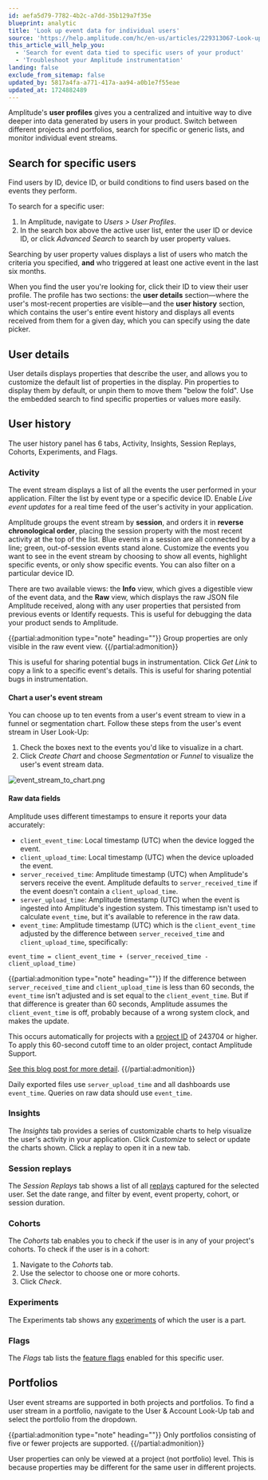 ```yaml
---
id: aefa5d79-7782-4b2c-a7dd-35b129a7f35e
blueprint: analytic
title: 'Look up event data for individual users'
source: 'https://help.amplitude.com/hc/en-us/articles/229313067-Look-up-event-data-for-individual-users'
this_article_will_help_you:
  - 'Search for event data tied to specific users of your product'
  - 'Troubleshoot your Amplitude instrumentation'
landing: false
exclude_from_sitemap: false
updated_by: 5817a4fa-a771-417a-aa94-a0b1e7f55eae
updated_at: 1724882489
---
```

Amplitude's **user profiles** gives you a centralized and intuitive way to dive deeper into data generated by users in your product. Switch between different projects and portfolios, search for specific or generic lists, and monitor individual event streams.

## Search for specific users

Find users by ID, device ID, or build conditions to find users based on the events they perform.

To search for a specific user:

1. In Amplitude, navigate to *Users > User Profiles*.
2. In the search box above the active user list, enter the user ID or device ID, or click *Advanced Search* to search by user property values.
  
Searching by user property values displays a list of users who match the criteria you specified, **and** who triggered at least one active event in the last six months.

When you find the user you're looking for, click their ID to view their user profile. The profile has two sections: the **user details** section—where the user's most-recent properties are visible—and the **user history** section, which contains the user's entire event history and displays all events received from them for a given day, which you can specify using the date picker.

## User details

User details displays properties that describe the user, and allows you to customize the default list of properties in the display. Pin properties to display them by default, or unpin them to move them "below the fold". Use the embedded search to find specific properties or values more easily.

## User history

The user history panel has 6 tabs, Activity, Insights, Session Replays, Cohorts, Experiments, and Flags. 

### Activity

The event stream displays a list of all the events the user performed in your application. Filter the list by event type or a specific device ID. Enable *Live event updates* for a real time feed of the user's activity in your application.

Amplitude groups the event stream by **session**, and orders it in **reverse chronological order**, placing the session property with the most recent activity at the top of the list. Blue events in a session are all connected by a line; green, out-of-session events stand alone. Customize the events you want to see in the event stream by choosing to show all events, highlight specific events, or only show specific events. You can also filter on a particular device ID.

There are two available views: the **Info** view, which gives a digestible view of the event data, and the **Raw** view, which displays the raw JSON file Amplitude received, along with any user properties that persisted from previous events or Identify requests. This is useful for debugging the data your product sends to Amplitude.

{{partial:admonition type="note" heading=""}}
Group properties are only visible in the raw event view.
{{/partial:admonition}}

This is useful for sharing potential bugs in instrumentation. Click *Get Link* to copy a link to a specific event's details. This is useful for sharing potential bugs in instrumentation.

#### Chart a user's event stream

You can choose up to ten events from a user's event stream to view in a funnel or segmentation chart. Follow these steps from the user's event stream in User Look-Up:

1. Check the boxes next to the events you'd like to visualize in a chart.
2. Click *Create Chart* and choose *Segmentation* or *Funnel* to visualize the user's event stream data.

![event_stream_to_chart.png](/docs/output/img/analytics/event_stream_to_chart.png)

#### Raw data fields

Amplitude uses different timestamps to ensure it reports your data accurately:

* `client_event_time`: Local timestamp (UTC) when the device logged the event.
* `client_upload_time`: Local timestamp (UTC) when the device uploaded the event.
* `server_received_time`: Amplitude timestamp (UTC) when Amplitude's servers receive the event. Amplitude defaults to `server_received_time` if the event doesn't contain a `client_upload_time`.
* `server_upload_time`: Amplitude timestamp (UTC) when the event is ingested into Amplitude's ingestion system. This timestamp isn't used to calculate `event_time`, but it's available to reference in the raw data.
* `event_time`: Amplitude timestamp (UTC) which is the `client_event_time` adjusted by the difference between `server_received_time` and `client_upload_time`, specifically:

```
event_time = client_event_time + (server_received_time - client_upload_time)
```

{{partial:admonition type="note" heading=""}}
If the difference between `server_received_time` and `client_upload_time` is less than 60 seconds, the `event_time` isn't adjusted and is set equal to the `client_event_time`. But if that difference is greater than 60 seconds, Amplitude assumes the `client_event_time` is off, probably because of a wrong system clock, and makes the update.

This occurs automatically for projects with a [project ID](/docs/admin/account-management/manage-orgs-projects#view-and-edit-your-project-information) of 243704 or higher. To apply this 60-second cutoff time to an older project, contact Amplitude Support.

[See this blog post for more detail](https://amplitude.com/blog/dont-trust-client-data).
{{/partial:admonition}}

Daily exported files use `server_upload_time` and all dashboards use `event_time`. Queries on raw data should use `event_time`.

### Insights

The *Insights* tab provides a series of customizable charts to help visualize the user's activity in your application. Click *Customize* to select or update the charts shown. Click a replay to open it in a new tab.

### Session replays

The *Session Replays* tab shows a list of all [replays](/docs/session-replay) captured for the selected user. Set the date range, and filter by event, event property, cohort, or session duration.

### Cohorts

The *Cohorts* tab enables you to check if the user is in any of your project's cohorts. To check if the user is in a cohort:

1. Navigate to the *Cohorts* tab.
2. Use the selector to choose one or more cohorts.
3. Click *Check*.

### Experiments

The Experiments tab shows any [experiments](/docs/experiment) of which the user is a part.

### Flags

The *Flags* tab lists the [feature flags](/docs/feature-experiment/workflow/feature-flag-rollouts) enabled for this specific user.

## Portfolios

User event streams are supported in both projects and portfolios. To find a user stream in a portfolio, navigate to the User & Account Look-Up tab and select the portfolio from the dropdown.

{{partial:admonition type="note" heading=""}}
Only portfolios consisting of five or fewer projects are supported.
{{/partial:admonition}}

User properties can only be viewed at a project (not portfolio) level. This is because properties may be different for the same user in different projects.